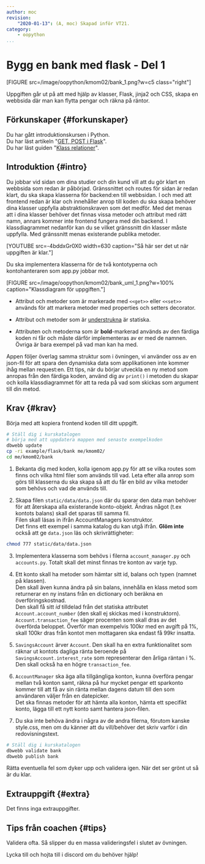 ```yaml
---
author: moc
revision:
    "2020-01-13": (A, moc) Skapad inför VT21.
category:
    - oopython
...
```

Bygg en bank med flask - Del 1
===================================

[FIGURE src=/image/oopython/kmom02/bank_1.png?w=c5 class="right"]

Uppgiften går ut på att med hjälp av klasser, Flask, jinja2 och CSS, skapa en webbsida där man kan flytta pengar och räkna på räntor.

<!--more-->


Förkunskaper {#forkunskaper}
-----------------------

Du har gått introduktionskursen i Python.  
Du har läst artikeln "[GET, POST i Flask](kunskap/flask-get-post)".  
Du har läst guiden "[Klass relationer](guide/kom-igang-med-objektorienterad-programmering-i-python)".  



Introduktion {#intro}
-----------------------    

Du jobbar vid sidan om dina studier och din kund vill att du gör klart en webbsida som redan är påbörjad. Gränssnittet och routes för sidan är redan klart, du ska skapa klasserna för backend:en till webbsidan. I och med att frontend redan är klar och innehåller anrop till koden du ska skapa behöver dina klasser uppfylla abstraktionskraven som det medför. Med det menas att i dina klasser behöver det finnas vissa metoder och attribut med rätt namn, annars kommer inte frontend fungera med din backend. I klassdiagrammet nedanför kan du se vilket gränssnitt din klasser måste uppfylla. Med gränssnitt menas existerande publika metoder.

[YOUTUBE src=-4bddxGr0X0 width=630 caption="Så här ser det ut när uppgiften är klar."]

Du ska implementera klasserna för de två kontotyperna och kontohanteraren som app.py jobbar mot.

[FIGURE src=/image/oopython/kmom02/bank_uml_1.png?w=100% caption="Klassdiagram för uppgiften."]

- Attribut och metoder som är markerade med `<<get>>` eller `<<set>>` används för att markera metoder med properties och setters decorator.  

- Attribut och metoder som är <u>understrukna</u> är statiska.  

- Attributen och metoderna som är **bold**-markerad används av den färdiga koden ni får och måste därför implementeras av er med de namnen.  
Övriga är bara exempel på vad man kan ha med.

<!-- [YOUTUBE src=GBmyT_TntXA width=630 caption="Andreas förklarar klassdiagrammet och koden som ska skrivas."] -->

Appen följer överlag samma struktur som i övningen, vi använder oss av en json-fil för att spara den dynamiska data som applikationen inte kommer ihåg mellan request:en. Ett tips, när du börjar utveckla en ny metod som anropas från den färdiga koden, använd dig av `print()` i metoden du skapar och kolla klassdiagrammet för att ta reda på vad som skickas som argument till din metod.

<!-- [YOUTUBE src=rqfqn29glIo width=630 caption="Hur ska man börja med bank uppgiften?"] -->

Krav {#krav}
-----------------------

Börja med att kopiera frontend koden till ditt uppgift.

```bash
# Ställ dig i kurskatalogen
# börja med att uppdatera mappen med senaste exempelkoden
dbwebb update
cp -ri example/flask/bank me/kmom02/
cd me/kmom02/bank
```

1. Bekanta dig med koden, kolla igenom app.py för att se vilka routes som finns och vilka html filer som används till vad. Leta efter alla anrop som görs till klasserna du ska skapa så att du får en bild av vilka metoder som behövs och vad de används till.

1. Skapa filen `static/data/data.json` där du sparar den data man behöver för att återskapa alla existerande konto-objekt. Ändras något (t.ex kontots balans) skall det sparas till samma fil.  
Filen skall läsas in ifrån AccountManagers konstruktor.  
Det finns ett exempel i samma katalog du kan utgå ifrån. **Glöm inte** också att ge `data.json` läs och skrivrättigheter:

```bash
chmod 777 static/data/data.json
```

3. Implementera klasserna som behövs i filerna `account_manager.py` och `accounts.py`. Totalt skall det minst finnas tre konton av varje typ.

1. Ett konto skall ha metoder som hämtar sitt id, balans och typen (namnet på klassen).  
Den skall även kunna ändra på sin balans, innehålla en klass metod som returnerar en ny instans från en dictionary och beräkna en överföringskostnad.  
Den skall få sitt *id* tilldelad från det statiska attributet `Account.account_number` (den skall ej skickas med i konstruktorn).  
`Account.transaction_fee` säger procenten som skall dras av det överförda beloppet. Överför man exempelvis 100kr med en avgift på 1%, skall 100kr dras från kontot men mottagaren ska endast få 99kr insatta.

1. `SavingsAccount` ärver `Account`. Den skall ha en extra funktionalitet som räknar ut kontots dagliga ränta beroende på `SavingsAccount.interest_rate` som representerar den årliga räntan i %. Den skall också ha en högre `transaction_fee`.

1. `AccountManager` ska äga alla tillgängliga konton, kunna överföra pengar mellan två konton samt, räkna på hur mycket pengar ett sparkonto kommer till att få av sin ränta mellan dagens datum till den som användaren väljer från en datepicker.  
Det ska finnas metoder för att hämta alla konton, hämta ett specifikt konto, lägga till ett nytt konto samt hantera json-filen.


1. Du ska inte behöva ändra i några av de andra filerna, förutom kanske style.css, men om du känner att du vill/behöver det skriv varför i din redovisningstext.


```bash
# Ställ dig i kurskatalogen
dbwebb validate bank
dbwebb publish bank
```

Rätta eventuella fel som dyker upp och validera igen. När det ser grönt ut så är du klar.



Extrauppgift {#extra}
-----------------------

Det finns inga extrauppgifter.



Tips från coachen {#tips}
-----------------------

Validera ofta. Så slipper du en massa valideringsfel i slutet av övningen.

Lycka till och hojta till i discord om du behöver hjälp!
